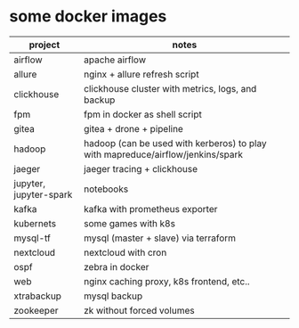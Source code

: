 # some docker images

| project | notes |
| ------- | ----- |
|airflow  | apache airflow |
|allure|nginx + allure refresh script|
|clickhouse|clickhouse cluster with metrics, logs, and backup|
|fpm|fpm in docker as shell script|
|gitea|gitea + drone + pipeline|
|hadoop|hadoop (can be used with kerberos) to play with mapreduce/airflow/jenkins/spark|
|jaeger|jaeger tracing + clickhouse|
|jupyter, jupyter-spark|notebooks|
|kafka|kafka with prometheus exporter|
|kubernets|some games with k8s|
|mysql-tf|mysql (master + slave) via terraform|
|nextcloud|nextcloud with cron|
|ospf|zebra in docker|
|web|nginx caching proxy, k8s frontend, etc..|
|xtrabackup|mysql backup|
|zookeeper|zk without forced volumes|
